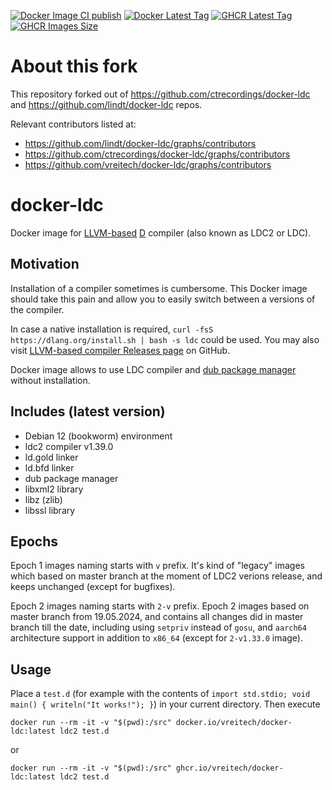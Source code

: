 [![Docker Image CI publish](https://github.com/vreitech/docker-ldc/actions/workflows/docker-image.yml/badge.svg)](https://hub.docker.com/r/vreitech/docker-ldc/)
[![Docker Latest Tag](https://img.shields.io/github/tag/vreitech/docker-ldc.svg)](https://hub.docker.com/r/vreitech/docker-ldc/)
[![GHCR Latest Tag](https://ghcr-badge.egpl.dev/vreitech/docker-ldc/latest_tag)](https://github.com/vreitech/docker-ldc/pkgs/container/docker-ldc)
[![GHCR Images Size](https://ghcr-badge.egpl.dev/vreitech/docker-ldc/size)](https://github.com/vreitech/docker-ldc/pkgs/container/docker-ldc)

# About this fork

This repository forked out of https://github.com/ctrecordings/docker-ldc and https://github.com/lindt/docker-ldc repos.

Relevant contributors listed at:
- https://github.com/lindt/docker-ldc/graphs/contributors
- https://github.com/ctrecordings/docker-ldc/graphs/contributors
- https://github.com/vreitech/docker-ldc/graphs/contributors

# docker-ldc

Docker image for [LLVM-based](https://github.com/ldc-developers/ldc) [D](https://dlang.org/) compiler (also known as LDC2 or LDC).

## Motivation

Installation of a compiler sometimes is cumbersome. This Docker image should take this pain and allow you to easily switch between a versions of the compiler.

In case a native installation is required, `curl -fsS https://dlang.org/install.sh | bash -s ldc` could be used. You may also visit [LLVM-based compiler Releases page](https://github.com/ldc-developers/ldc/releases/) on GitHub.

Docker image allows to use LDC compiler and [dub package manager](https://github.com/dlang/dub) without installation.

## Includes (latest version)

- Debian 12 (bookworm) environment
- ldc2 compiler v1.39.0
- ld.gold linker
- ld.bfd linker
- dub package manager
- libxml2 library
- libz (zlib)
- libssl library

## Epochs

Epoch 1 images naming starts with `v` prefix. It's kind of "legacy" images which based on master branch at the moment of LDC2 verions release, and keeps unchanged (except for bugfixes).

Epoch 2 images naming starts with `2-v` prefix. Epoch 2 images based on master branch from 19.05.2024, and contains all changes did in master branch till the date, including using `setpriv` instead of `gosu`, and `aarch64` architecture support in addition to `x86_64` (except for `2-v1.33.0` image).

## Usage

Place a `test.d` (for example with the contents of `import std.stdio; void main() { writeln("It works!"); }`) in your current directory.
Then execute
```
docker run --rm -it -v "$(pwd):/src" docker.io/vreitech/docker-ldc:latest ldc2 test.d
```
or
```
docker run --rm -it -v "$(pwd):/src" ghcr.io/vreitech/docker-ldc:latest ldc2 test.d
```

